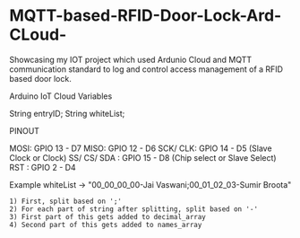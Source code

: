 # MQTT-based-RFID-Door-Lock-Ard-CLoud-
Showcasing my IOT project which used Ardunio Cloud and MQTT communication standard to log and control access management of a RFID based door lock.

Arduino IoT Cloud Variables

  String entryID;
  String whiteList;

PINOUT

  MOSI: GPIO 13 - D7
  MISO: GPIO 12 - D6
  SCK/ CLK: GPIO 14 - D5 (Slave Clock or Clock)
  SS/ CS/ SDA : GPIO 15 - D8 (Chip select or Slave Select)
  RST : GPIO 2 - D4

Example whiteList -> "00_00_00_00-Jai Vaswani;00_01_02_03-Sumir Broota"

    1) First, split based on ';'
    2) For each part of string after splitting, split based on '-'
    3) First part of this gets added to decimal_array
    4) Second part of this gets added to names_array